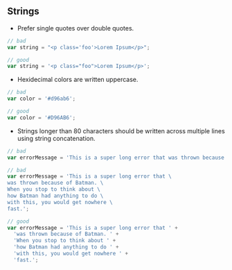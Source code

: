 ## Strings

- Prefer single quotes over double quotes.

```javascript
// bad
var string = "<p class='foo'>Lorem Ipsum</p>";

// good
var string = '<p class="foo">Lorem Ipsum</p>';
```

- Hexidecimal colors are written uppercase.

```javascript
// bad
var color = '#d96ab6';

// good
var color = '#D96AB6';
```

- Strings longer than 80 characters should be written across multiple lines using string concatenation.

```javascript
// bad
var errorMessage = 'This is a super long error that was thrown because of Batman. When you stop to think about how Batman had anything to do with this, you would get nowhere fast.';

// bad
var errorMessage = 'This is a super long error that \
was thrown because of Batman. \
When you stop to think about \
how Batman had anything to do \
with this, you would get nowhere \
fast.';

// good
var errorMessage = 'This is a super long error that ' +
  'was thrown because of Batman. ' +
  'When you stop to think about ' +
  'how Batman had anything to do ' +
  'with this, you would get nowhere ' +
  'fast.';
```